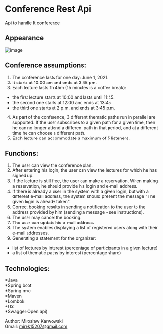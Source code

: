 # Conference Rest Api</br>
Api to handle It conference

## Appearance
![image](https://user-images.githubusercontent.com/62155678/168029655-edead73e-ab1d-4096-b0e5-2349c9a1ce33.png)

## Conference assumptions:

1. The conference lasts for one day: June 1, 2021.
2. It starts at 10:00 am and ends at 3:45 pm.
3. Each lecture lasts 1h 45m (15 minutes is a coffee break):
- the first lecture starts at 10:00 and lasts until 11:45.
- the second one starts at 12:00 and ends at 13:45
- the third one starts at 2 p.m. and ends at 3:45 p.m.
4. As part of the conference, 3 different thematic paths run in parallel are supported. If the user subscribes to a given path for a given time, then he can no longer attend a different path in that period, and at a different time he can choose a different path.
5. Each lecture can accommodate a maximum of 5 listeners.

## Functions:
1. The user can view the conference plan.
2. After entering his login, the user can view the lectures for which he has signed up.
3. If the lecture is still free, the user can make a reservation. When making a reservation, he should provide his login and e-mail address.
4. If there is already a user in the system with a given login, but with a different e-mail address, the system should present the message "The given login is already taken".
5. Correct booking results in sending a notification to the user to the address provided by him (sending a message - see instructions).
6. The user may cancel the booking.
7. The user can update his e-mail address.
8. The system enables displaying a list of registered users along with their e-mail addresses.
9. Generating a statement for the organizer:
- list of lectures by interest (percentage of participants in a given lecture)
- a list of thematic paths by interest (percentage share)
## Technologies:
*Java</br>
*Spring boot</br>
*Spring mvc</br>
*Maven</br>
*Lombok</br>
*H2</br>
*Swagger(Open api)

Author: Mirosław Karwowski</br>
Gmail: mirek15207@gmail.com</br>
